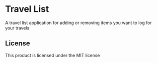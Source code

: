 # Travel List

A travel list application for adding or removing items you want to log for your travels

## License

This product is licensed under the MIT license
